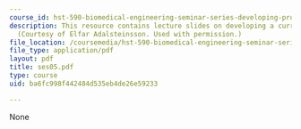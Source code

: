 ```yaml
---
course_id: hst-590-biomedical-engineering-seminar-series-developing-professional-skills-fall-2006
description: This resource contains lecture slides on developing a curriculum vitae.
  (Courtesy of Elfar Adalsteinsson. Used with permission.)
file_location: /coursemedia/hst-590-biomedical-engineering-seminar-series-developing-professional-skills-fall-2006/ba6fc998f442484d535eb4de26e59233_ses05.pdf
file_type: application/pdf
layout: pdf
title: ses05.pdf
type: course
uid: ba6fc998f442484d535eb4de26e59233

---
```

None